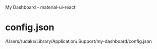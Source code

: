 My Dashboard - material-ui-react

# config.json
/Users/rudaks/Library/Application\ Support/my-dashboard/config.json
